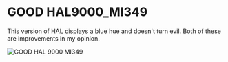 # GOOD HAL9000_MI349

This version of HAL displays a blue hue and doesn't turn evil. Both of these are improvements in my opinion.  

![GOOD HAL 9000 MI349](https://user-images.githubusercontent.com/74161725/134596325-73d6aac1-244f-4788-bf86-d36ed2a96e41.png)
